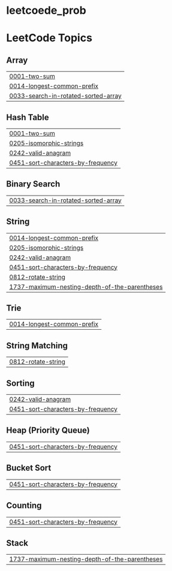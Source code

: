 # leetcoede_prob
<!---LeetCode Topics Start-->
# LeetCode Topics
## Array
|  |
| ------- |
| [0001-two-sum](https://github.com/NitinNegi1710/leetcoede_prob/tree/master/0001-two-sum) |
| [0014-longest-common-prefix](https://github.com/NitinNegi1710/leetcoede_prob/tree/master/0014-longest-common-prefix) |
| [0033-search-in-rotated-sorted-array](https://github.com/NitinNegi1710/leetcoede_prob/tree/master/0033-search-in-rotated-sorted-array) |
## Hash Table
|  |
| ------- |
| [0001-two-sum](https://github.com/NitinNegi1710/leetcoede_prob/tree/master/0001-two-sum) |
| [0205-isomorphic-strings](https://github.com/NitinNegi1710/leetcoede_prob/tree/master/0205-isomorphic-strings) |
| [0242-valid-anagram](https://github.com/NitinNegi1710/leetcoede_prob/tree/master/0242-valid-anagram) |
| [0451-sort-characters-by-frequency](https://github.com/NitinNegi1710/leetcoede_prob/tree/master/0451-sort-characters-by-frequency) |
## Binary Search
|  |
| ------- |
| [0033-search-in-rotated-sorted-array](https://github.com/NitinNegi1710/leetcoede_prob/tree/master/0033-search-in-rotated-sorted-array) |
## String
|  |
| ------- |
| [0014-longest-common-prefix](https://github.com/NitinNegi1710/leetcoede_prob/tree/master/0014-longest-common-prefix) |
| [0205-isomorphic-strings](https://github.com/NitinNegi1710/leetcoede_prob/tree/master/0205-isomorphic-strings) |
| [0242-valid-anagram](https://github.com/NitinNegi1710/leetcoede_prob/tree/master/0242-valid-anagram) |
| [0451-sort-characters-by-frequency](https://github.com/NitinNegi1710/leetcoede_prob/tree/master/0451-sort-characters-by-frequency) |
| [0812-rotate-string](https://github.com/NitinNegi1710/leetcoede_prob/tree/master/0812-rotate-string) |
| [1737-maximum-nesting-depth-of-the-parentheses](https://github.com/NitinNegi1710/leetcoede_prob/tree/master/1737-maximum-nesting-depth-of-the-parentheses) |
## Trie
|  |
| ------- |
| [0014-longest-common-prefix](https://github.com/NitinNegi1710/leetcoede_prob/tree/master/0014-longest-common-prefix) |
## String Matching
|  |
| ------- |
| [0812-rotate-string](https://github.com/NitinNegi1710/leetcoede_prob/tree/master/0812-rotate-string) |
## Sorting
|  |
| ------- |
| [0242-valid-anagram](https://github.com/NitinNegi1710/leetcoede_prob/tree/master/0242-valid-anagram) |
| [0451-sort-characters-by-frequency](https://github.com/NitinNegi1710/leetcoede_prob/tree/master/0451-sort-characters-by-frequency) |
## Heap (Priority Queue)
|  |
| ------- |
| [0451-sort-characters-by-frequency](https://github.com/NitinNegi1710/leetcoede_prob/tree/master/0451-sort-characters-by-frequency) |
## Bucket Sort
|  |
| ------- |
| [0451-sort-characters-by-frequency](https://github.com/NitinNegi1710/leetcoede_prob/tree/master/0451-sort-characters-by-frequency) |
## Counting
|  |
| ------- |
| [0451-sort-characters-by-frequency](https://github.com/NitinNegi1710/leetcoede_prob/tree/master/0451-sort-characters-by-frequency) |
## Stack
|  |
| ------- |
| [1737-maximum-nesting-depth-of-the-parentheses](https://github.com/NitinNegi1710/leetcoede_prob/tree/master/1737-maximum-nesting-depth-of-the-parentheses) |
<!---LeetCode Topics End-->